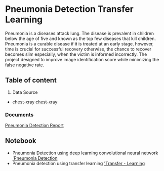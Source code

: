 # Pneumonia Detection Transfer Learning
Pneumonia is a diseases attack lung. The disease is prevalent in children below the age of five and known as the top few diseases that kill children. Pneumonia is a curable disease if it is treated at an early stage, however, time is crucial for successful recovery otherwise, the chance to recover becomes slim especially, when the victim is informed incorrectly. The project designed to improve image identification score while minimizing the false negative rate.
## Table of content
1. Data Source 
 - chest-xray [chest-xray](https://www.kaggle.com/paultimothymooney/chest-xray-pneumonia)
### Documents
[Pneumonia Detection Report](https://github.com/TemesgenGT/Pneumonia/tree/main/doc)

## Notebook
- Pneumonia Detection using deep learning convolutional neural network ['Pneumonia Detection](https://github.com/TemesgenGT/Pneumonia/blob/main/Pneumonia_detection.ipynb)
- Pneumonia detection using transfer learning ['Transfer - Learning](https://github.com/TemesgenGT/Pneumonia/blob/main/doc/Transfer-Learning-2.ipynb)

